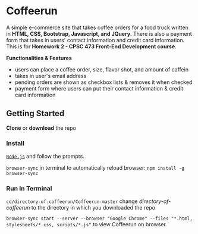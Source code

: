 # Coffeerun

A simple e-commerce site that takes coffee orders for a food truck written in **HTML, CSS, Bootstrap, Javascript, and JQuery**. There is also a payment form that takes in users' contact information and credit card information. This is for **Homework 2 - CPSC 473 Front-End Development course**.

**Functionalities & Features**

- users can place a coffee order, size, flavor shot, and amount of caffein
- takes in user's email address
- pending orders are shown as checkbox lists & removes it when checked
- payment form where users can put their contact information & credit card information

## Getting Started

**Clone** or **download** the repo

### Install

[`Node.js`](https://nodejs.org/en/) and follow the prompts.

`browser-sync` in terminal to automatically reload browser: `npm install -g browser-sync`

### Run In Terminal

`cd/directory-of-coffeerun/Coffeerun-master` change _directory-of-coffeerun_ to the directory in which you downloaded the repo

`browser-sync start --server --browser "Google Chrome" --files "*.html, stylesheets/*.css, scripts/*.js"` to view Coffeerun on browser.


<!-- ## Demo -->

<!-- ![alt text](img/ottergramDemo.gif) -->
